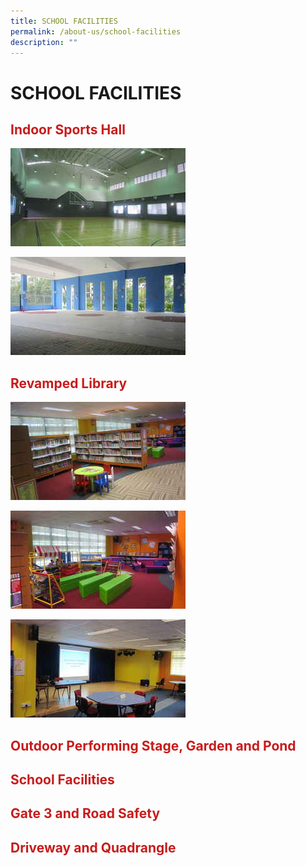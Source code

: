 ```yaml
---
title: SCHOOL FACILITIES
permalink: /about-us/school-facilities
description: ""
---
```

# SCHOOL FACILITIES
## <span style = "color: #c81b1b"> <b>Indoor Sports Hall</b> </span>

![](/images/About%20Us/School%20Facilities/tn_indoor_sports_hall_JPG_2.jpg)

![](/images/About%20Us/School%20Facilities/tn_covered%20basketball%20court_JPG_2.jpg)

## <span style = "color: #c81b1b"> <b>Revamped Library</b> </span>

![](/images/About%20Us/School%20Facilities/tn_library_JPG_2.jpg)

![](/images/About%20Us/School%20Facilities/tn_storeytelling%20corner_JPG_2.jpg)

![](/images/About%20Us/School%20Facilities/tn_stage_at_library_JPG_2.jpg)

## <span style = "color: #c81b1b"> <b>Outdoor Performing Stage, Garden and Pond</b> </span>

## <span style = "color: #c81b1b"> <b>School Facilities</b> </span>

## <span style = "color: #c81b1b"> <b>Gate 3 and Road Safety</b> </span>

## <span style = "color: #c81b1b"> <b>Driveway and Quadrangle</b> </span>